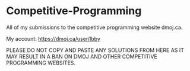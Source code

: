 # Competitive-Programming
All of my submissions to the competitive programming website dmoj.ca.

My account: https://dmoj.ca/user/Ibby

PLEASE DO NOT COPY AND PASTE ANY SOLUTIONS FROM HERE AS IT MAY RESULT IN A BAN ON DMOJ AND OTHER COMPETITIVE PROGRAMMING WEBSITES.
